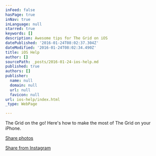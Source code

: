 ```yaml
---
inFeed: false
hasPage: true
inNav: true
inLanguage: null
starred: true
keywords: []
description: Awesome tips for The Grid on iOS
datePublished: '2016-01-24T08:02:37.304Z'
dateModified: '2016-01-24T08:02:34.490Z'
title: iOS Help
author: []
sourcePath: _posts/2016-01-24-ios-help.md
published: true
authors: []
publisher:
  name: null
  domain: null
  url: null
  favicon: null
url: ios-help/index.html
_type: WebPage

---
```

The Grid on the go! Here's how to make the most of The Grid on your iPhone.

[Share photos][0]

[Share from Instagram][1]

[0]: https://www.youtube.com/watch?v=549V_OvFzxQ
[1]: https://www.youtube.com/watch?v=ZKoVCBXGAhA